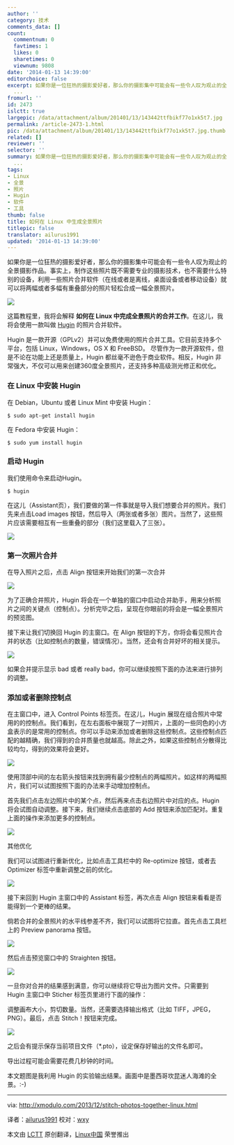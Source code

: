```yaml
---
author: ''
category: 技术
comments_data: []
count:
  commentnum: 0
  favtimes: 1
  likes: 0
  sharetimes: 0
  viewnum: 9808
date: '2014-01-13 14:39:00'
editorchoice: false
excerpt: 如果你是一位狂热的摄影爱好者，那么你的摄影集中可能会有一些令人叹为观止的全景摄影作品。事实上，制作这些照片既不需要专业的摄影技术，也不需要什么特别的设备，利用一些照片合并软件（在线或者是离线，桌面设备
  ...
fromurl: ''
id: 2473
islctt: true
largepic: /data/attachment/album/201401/13/143442ttfbikf77o1xk5t7.jpg
permalink: /article-2473-1.html
pic: /data/attachment/album/201401/13/143442ttfbikf77o1xk5t7.jpg.thumb.jpg
related: []
reviewer: ''
selector: ''
summary: 如果你是一位狂热的摄影爱好者，那么你的摄影集中可能会有一些令人叹为观止的全景摄影作品。事实上，制作这些照片既不需要专业的摄影技术，也不需要什么特别的设备，利用一些照片合并软件（在线或者是离线，桌面设备
  ...
tags:
- Linux
- 全景
- 照片
- Hugin
- 软件
- 工具
thumb: false
title: 如何在 Linux 中生成全景照片
titlepic: false
translator: ailurus1991
updated: '2014-01-13 14:39:00'
---
```


如果你是一位狂热的摄影爱好者，那么你的摄影集中可能会有一些令人叹为观止的全景摄影作品。事实上，制作这些照片既不需要专业的摄影技术，也不需要什么特别的设备，利用一些照片合并软件（在线或者是离线，桌面设备或者移动设备）就可以将两幅或者多幅有重叠部分的照片轻松合成一幅全景照片。


[![](/data/attachment/album/201401/13/143442ttfbikf77o1xk5t7.jpg)](http://www.flickr.com/photos/xmodulo/11230470463/)


这篇教程里，我将会解释 **如何在 Linux 中完成全景照片的合并工作**。在这儿，我将会使用一款叫做 [Hugin](http://hugin.sourceforge.net/) 的照片合并软件。


Hugin 是一款开源（GPLv2）并可以免费使用的照片合并工具。它目前支持多个平台，包括 Linux，Windows，OS X 和 FreeBSD。 尽管作为一款开源软件，但是不论在功能上还是质量上，Hugin 都丝毫不逊色于商业软件。相反，Hugin 非常强大，不仅可以用来创建360度全景照片，还支持多种高级测光修正和优化。


### 在 Linux 中安装 Hugin


在 Debian，Ubuntu 或者 Linux Mint 中安装 Hugin：



```
$ sudo apt-get install hugin

```

在 Fedora 中安装 Hugin：



```
$ sudo yum install hugin

```

### 启动 Hugin


我们使用命令来启动Hugin。



```
$ hugin

```

在这儿（Assistant页），我们要做的第一件事就是导入我们想要合并的照片。我们先来点击Load images 按钮，然后导入（两张或者多张）图片。当然了，这些照片应该需要相互有一些重叠的部分（我们这里载入了三张）。


[![](/data/attachment/album/201401/13/1434453xoo3nyo9okfpog3.jpg)](http://www.flickr.com/photos/xmodulo/11230363115/)


### 第一次照片合并


在导入照片之后，点击 Align 按钮来开始我们的第一次合并


[![](/data/attachment/album/201401/13/143448szbm6v6msdj46tko.jpg)](http://www.flickr.com/photos/xmodulo/11230471403/)


为了正确合并照片，Hugin 将会在一个单独的窗口中启动合并助手，用来分析照片之间的关键点（控制点）。分析完毕之后，呈现在你眼前的将会是一幅全景照片的预览图。


接下来让我们切换回 Hugin 的主窗口。在 Align 按钮的下方，你将会看见照片合并的状态（比如控制点的数量，错误情况）。当然，还会有合并好坏的相关提示。


[![](/data/attachment/album/201401/13/1434545jgkgkjczd5gpopb.jpg)](http://www.flickr.com/photos/xmodulo/11230471243/)


如果合并提示显示 bad 或者 really bad，你可以继续按照下面的办法来进行排列的调整。


### 添加或者删除控制点


在主窗口中，进入 Control Points 标签页。在这儿，Hugin 展现在组合照片中常用的的控制点。我们看到，在左右面板中展现了一对照片，上面的一些同色的小方盒表示的是常用的控制点。你可以手动来添加或者删除这些控制点。这些控制点匹配的越精确，我们得到的合并质量也就越高。除此之外，如果这些控制点分散得比较均匀，得到的效果将会更好。


[![](/data/attachment/album/201401/13/143840ypqcppks888kyw3s.jpg)](http://www.flickr.com/photos/xmodulo/11230392866/)


使用顶部中间的左右箭头按钮来找到拥有最少控制点的两幅照片。如这样的两幅照片，我们可以试图按照下面的办法来手动增加控制点。


首先我们点击左边照片中的某个点，然后再来点击右边照片中对应的点。Hugin 将会试图自动调整。接下来，我们继续点击底部的 Add 按钮来添加匹配对。重复上面的操作来添加更多的控制点。


[![](/data/attachment/album/201401/13/143842mweswstdswgeomdt.jpg)](http://www.flickr.com/photos/xmodulo/11230376534/)


其他优化


我们可以试图进行重新优化，比如点击工具栏中的 Re-optimize 按钮，或者去 Optimizer 标签中重新调整之前的优化。


[![](/data/attachment/album/201401/13/143457kktvtgw1bix576t7.jpg)](http://www.flickr.com/photos/xmodulo/11230392866/)


接下来回到 Hugin 主窗口中的 Assistant 标签，再次点击 Align 按钮来看看是否能得到一个更棒的结果。


倘若合并的全景照片的水平线参差不齐，我们可以试图将它拉直。首先点击工具栏上的 Preview panorama 按钮。


[![](/data/attachment/album/201401/13/143500mwlv77ksvktvn77v.jpg)](http://www.flickr.com/photos/xmodulo/11230376534/)


然后点击预览窗口中的 Straighten 按钮。


[![](/data/attachment/album/201401/13/143502q3sc1li6wss7lyle.jpg)](http://www.flickr.com/photos/xmodulo/11230470413/)


一旦你对合并的结果感到满意，你可以继续将它导出为图片文件。只需要到 Hugin 主窗口中 Sticher 标签页里进行下面的操作：


调整画布大小，剪切数量。当然，还需要选择输出格式（比如 TIFF，JPEG，PNG）。最后，点击 Stitch！按钮来完成。


[![](/data/attachment/album/201401/13/143504qh5k5q2tx5px69xc.jpg)](http://www.flickr.com/photos/xmodulo/11230361845/)


之后会有提示保存当前项目文件（\*.pto），设定保存好输出的文件名即可。


导出过程可能会需要花费几秒钟的时间。


本文题图是我利用 Hugin 的实验输出结果。画面中是墨西哥坎昆迷人海滩的全景。:-)


 




---


via: <http://xmodulo.com/2013/12/stitch-photos-together-linux.html>


译者：[ailurus1991](https://github.com/ailurus1991) 校对：[wxy](https://github.com/wxy)


本文由 [LCTT](https://github.com/LCTT/TranslateProject) 原创翻译，[Linux中国](http://linux.cn/) 荣誉推出